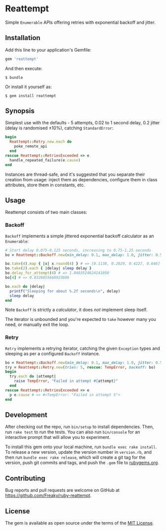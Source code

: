 # Reattempt

Simple `Enumerable` APIs offering retries with exponential backoff and jitter.

## Installation

Add this line to your application's Gemfile:

```ruby
gem 'reattempt'
```

And then execute:

    $ bundle

Or install it yourself as:

    $ gem install reattempt

## Synopsis

Simplest use with the defaults - 5 attempts, 0.02 to 1 second delay, 0.2 jitter
(delay is randomised ±10%), catching `StandardError`:

```ruby
begin
  Reattempt::Retry.new.each do
    poke_remote_api
  end
rescue Reattempt::RetriesExceeded => e
  handle_repeated_failure(e.cause)
end
```

Instances are thread-safe, and it's suggested that you separate their creation
from usage: inject them as dependencies, configure them in class attributes,
store them in constants, etc.

## Usage

Reattempt consists of two main classes:

### Backoff

`Backoff` implements a simple jittered exponential backoff calculator as an
`Enumerable`:

```ruby
# Start delay 0.075-0.125 seconds, increasing to 0.75-1.25 seconds
bo = Reattempt::Backoff.new(min_delay: 0.1, max_delay: 1.0, jitter: 0.5)

bo.take(4).map { |x| x.round(4) } # => [0.1138, 0.2029, 0.4227, 0.646]
bo.take(2).each { |delay| sleep delay }
bo.delay_for_attempt(4) # => 1.0403524624141058
bo[4] # => 0.8328055668923606

bo.each do |delay|
  printf("Sleeping for about %.2f seconds\n", delay)
  sleep delay
end
```

Note `Backoff` is strictly a *calculator*, it does *not* implement sleep itself.

The iterator is unbounded and you're expected to `take` however many you need,
or manually exit the loop.

### Retry

`Retry` implements a retrying iterator, catching the given `Exception` types and
sleeping as per a configured `Backoff` instance.

```ruby
bo = Reattempt::Backoff.new(min_delay: 0.1, max_delay: 1.0, jitter: 0.5)
try = Reattempt::Retry.new(tries: 5, rescue: TempError, backoff: bo)
begin
  try.each do |attempt|
    raise TempError, "Failed in attempt #{attempt}"
  end
rescue Reattempt::RetriesExceeded => e
  p e.cause # => #<TempError: "Failed in attempt 5">
end
```

## Development

After checking out the repo, run `bin/setup` to install dependencies. Then, run `rake test` to run the tests. You can also run `bin/console` for an interactive prompt that will allow you to experiment.

To install this gem onto your local machine, run `bundle exec rake install`. To release a new version, update the version number in `version.rb`, and then run `bundle exec rake release`, which will create a git tag for the version, push git commits and tags, and push the `.gem` file to [rubygems.org](https://rubygems.org).

## Contributing

Bug reports and pull requests are welcome on GitHub at https://github.com/Freaky/ruby-reattempt.

## License

The gem is available as open source under the terms of the [MIT License](https://opensource.org/licenses/MIT).
